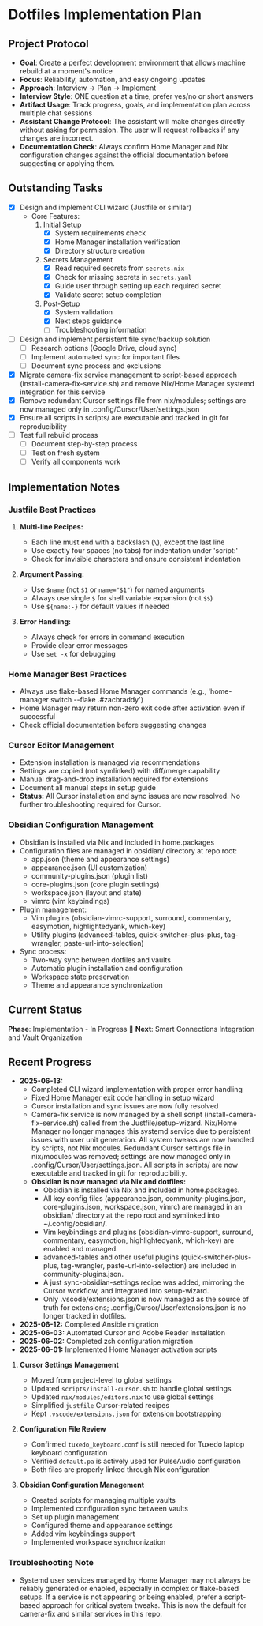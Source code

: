 # Dotfiles Implementation Plan

## Project Protocol

- **Goal**: Create a perfect development environment that allows machine rebuild at a moment's notice
- **Focus**: Reliability, automation, and easy ongoing updates
- **Approach**: Interview → Plan → Implement
- **Interview Style**: ONE question at a time, prefer yes/no or short answers
- **Artifact Usage**: Track progress, goals, and implementation plan across multiple chat sessions
- **Assistant Change Protocol**: The assistant will make changes directly without asking for permission. The user will request rollbacks if any changes are incorrect.
- **Documentation Check**: Always confirm Home Manager and Nix configuration changes against the official documentation before suggesting or applying them.

## Outstanding Tasks

- [x] Design and implement CLI wizard (Justfile or similar)
  - Core Features:
    1. Initial Setup
       - [x] System requirements check
       - [x] Home Manager installation verification
       - [x] Directory structure creation
    2. Secrets Management
       - [x] Read required secrets from `secrets.nix`
       - [x] Check for missing secrets in `secrets.yaml`
       - [x] Guide user through setting up each required secret
       - [x] Validate secret setup completion
    3. Post-Setup
       - [x] System validation
       - [x] Next steps guidance
       - [ ] Troubleshooting information

- [ ] Design and implement persistent file sync/backup solution
  - [ ] Research options (Google Drive, cloud sync)
  - [ ] Implement automated sync for important files
  - [ ] Document sync process and exclusions

- [x] Migrate camera-fix service management to script-based approach (install-camera-fix-service.sh) and remove Nix/Home Manager systemd integration for this service
- [x] Remove redundant Cursor settings file from nix/modules; settings are now managed only in .config/Cursor/User/settings.json
- [x] Ensure all scripts in scripts/ are executable and tracked in git for reproducibility
- [ ] Test full rebuild process
  - [ ] Document step-by-step process
  - [ ] Test on fresh system
  - [ ] Verify all components work

## Implementation Notes

### Justfile Best Practices
1. **Multi-line Recipes:**
   - Each line must end with a backslash (`\`), except the last line
   - Use exactly four spaces (no tabs) for indentation under 'script:'
   - Check for invisible characters and ensure consistent indentation

2. **Argument Passing:**
   - Use `$name` (not `$1` or `name="$1"`) for named arguments
   - Always use single `$` for shell variable expansion (not `$$`)
   - Use `${name:-}` for default values if needed

3. **Error Handling:**
   - Always check for errors in command execution
   - Provide clear error messages
   - Use `set -x` for debugging

### Home Manager Best Practices
- Always use flake-based Home Manager commands (e.g., 'home-manager switch --flake .#zacbraddy')
- Home Manager may return non-zero exit code after activation even if successful
- Check official documentation before suggesting changes

### Cursor Editor Management
- Extension installation is managed via recommendations
- Settings are copied (not symlinked) with diff/merge capability
- Manual drag-and-drop installation required for extensions
- Document all manual steps in setup guide
- **Status:** All Cursor installation and sync issues are now resolved. No further troubleshooting required for Cursor.

### Obsidian Configuration Management
- Obsidian is installed via Nix and included in home.packages
- Configuration files are managed in obsidian/ directory at repo root:
  - app.json (theme and appearance settings)
  - appearance.json (UI customization)
  - community-plugins.json (plugin list)
  - core-plugins.json (core plugin settings)
  - workspace.json (layout and state)
  - vimrc (vim keybindings)
- Plugin management:
  - Vim plugins (obsidian-vimrc-support, surround, commentary, easymotion, highlightedyank, which-key)
  - Utility plugins (advanced-tables, quick-switcher-plus-plus, tag-wrangler, paste-url-into-selection)
- Sync process:
  - Two-way sync between dotfiles and vaults
  - Automatic plugin installation and configuration
  - Workspace state preservation
  - Theme and appearance synchronization

## Current Status

**Phase**: Implementation - In Progress 🚀
**Next**: Smart Connections Integration and Vault Organization

## Recent Progress

- **2025-06-13:**
  - Completed CLI wizard implementation with proper error handling
  - Fixed Home Manager exit code handling in setup wizard
  - Cursor installation and sync issues are now fully resolved
  - Camera-fix service is now managed by a shell script (install-camera-fix-service.sh) called from the Justfile/setup-wizard. Nix/Home Manager no longer manages this systemd service due to persistent issues with user unit generation. All system tweaks are now handled by scripts, not Nix modules. Redundant Cursor settings file in nix/modules was removed; settings are now managed only in .config/Cursor/User/settings.json. All scripts in scripts/ are now executable and tracked in git for reproducibility.
  - **Obsidian is now managed via Nix and dotfiles:**
    - Obsidian is installed via Nix and included in home.packages.
    - All key config files (appearance.json, community-plugins.json, core-plugins.json, workspace.json, vimrc) are managed in an obsidian/ directory at the repo root and symlinked into ~/.config/obsidian/.
    - Vim keybindings and plugins (obsidian-vimrc-support, surround, commentary, easymotion, highlightedyank, which-key) are enabled and managed.
    - advanced-tables and other useful plugins (quick-switcher-plus-plus, tag-wrangler, paste-url-into-selection) are included in community-plugins.json.
    - A just sync-obsidian-settings recipe was added, mirroring the Cursor workflow, and integrated into setup-wizard.
    - Only .vscode/extensions.json is now managed as the source of truth for extensions; .config/Cursor/User/extensions.json is no longer tracked in dotfiles.
- **2025-06-12:** Completed Ansible migration
- **2025-06-03:** Automated Cursor and Adobe Reader installation
- **2025-06-02:** Completed zsh configuration migration
- **2025-06-01:** Implemented Home Manager activation scripts


1. **Cursor Settings Management**
   - Moved from project-level to global settings
   - Updated `scripts/install-cursor.sh` to handle global settings
   - Updated `nix/modules/editors.nix` to use global settings
   - Simplified `justfile` Cursor-related recipes
   - Kept `.vscode/extensions.json` for extension bootstrapping

2. **Configuration File Review**
   - Confirmed `tuxedo_keyboard.conf` is still needed for Tuxedo laptop keyboard configuration
   - Verified `default.pa` is actively used for PulseAudio configuration
   - Both files are properly linked through Nix configuration

3. **Obsidian Configuration Management**
   - Created scripts for managing multiple vaults
   - Implemented configuration sync between vaults
   - Set up plugin management
   - Configured theme and appearance settings
   - Added vim keybindings support
   - Implemented workspace synchronization


### Troubleshooting Note
- Systemd user services managed by Home Manager may not always be reliably generated or enabled, especially in complex or flake-based setups. If a service is not appearing or being enabled, prefer a script-based approach for critical system tweaks. This is now the default for camera-fix and similar services in this repo.
